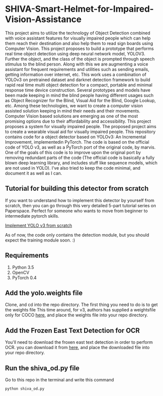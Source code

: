 # SHIVA-Smart-Helmet-for-Impaired-Vision-Assistance
This project aims to utilize the technology of Object Detection combined with voice assistant features for visually impaired people which can help them reach their destination and also help them to read sign boards using Computer Vision. This project proposes to build a prototype that performs real time object detection using deep neural network model, YOLOV3. Further the object, and the class of the object is prompted through speech stimulus to the blind person. Along with this we are augmenting a voice assistant for frequent requirements and utilities such as sending emails, getting information over internet, etc. This work uses a combination of YOLOv3 on pretrained dataset and darknet detection framework to build rapid real time multi object detection for a compact, portable and minimal response time device construction. Several prototypes and models have been made keeping in mind the blind people having different usages such as Object Recognizer for the Blind, Visual Aid for the Blind, Google Lookup, etc. Among these technologies, we want to create a computer vision assisted solution keeping in mind their needs and their movements. Computer Vision based solutions are emerging as one of the most promising options due to their affordability and accessibility. This project proposes a system for visually impaired people. The proposed project aims to create a wearable visual aid for visually impaired people.
This repository contains code for a object detector based on YOLOv3: An Incremental Improvement, implementedin PyTorch. The code is based on the official code of YOLO v3, as well as a PyTorch port of the original code, by marvis. One of the goals of this code is to improve upon the original port by removing redundant parts of the code (The official code is basically a fully blown deep learning library, and includes stuff like sequence models, which are not used in YOLO). I've also tried to keep the code minimal, and document it as well as I can.

## Tutorial for building this detector from scratch
If you want to understand how to implement this detector by yourself from scratch, then you can go through this very detailed 5-part tutorial series on Paperspace. Perfect for someone who wants to move from beginner to intermediate pytorch skills.

[Implement YOLO v3 from scratch](https://blog.paperspace.com/how-to-implement-a-yolo-v3-object-detector-from-scratch-in-pytorch-part-1/)

As of now, the code only contains the detection module, but you should expect the training module soon. :)

## Requirements

1. Python 3.5
2. OpenCV
3. PyTorch 0.4

## Add the yolo.weights file

Clone, and cd into the repo directory. The first thing you need to do is to get the weights file This time around, for v3, authors has supplied a weightsfile only for COCO [here](https://pjreddie.com/media/files/yolov3.weights), and place the weights file into your repo directory.

## Add the Frozen East Text Detection for OCR
You'll need to download the froxen east text detection in order to perform OCR. you can download it from [here](https://www.kaggle.com/yelmurat/frozen-east-text-detection/download), and place the downloaded file into your repo directory.

## Run the shiva_od.py file
Go to this repo in the terminal and write this command
```
python shiva_od.py 
```

